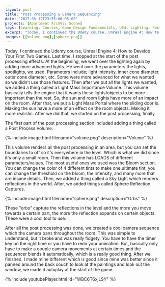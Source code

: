 ```yaml
---
layout: post
title: "Post Processing & Camera Sequencing"
date: "2017-06-12T23:55:00-05:00"
projects: [Apartment ArchViz Scene]
tags: [Learning, Courses, Game Design Fundamentals, UE4, Lighting, Post-Processing, Cameras]
excerpt: "Today, I continued the Udemy course, Unreal Engine 4: How to Develop Your First Two Games."
images: [[volume.png],[sphere.png]]
---
```


Today, I continued the Udemy course, Unreal Engine 4: How to Develop Your First Two Games. Last time, I stopped at the start of the post processing effects. At the beginning, we went over the lighting again by adding more advanced lights. He went over the parameters the lights, spotlights, we used. Parameters include; light intensity, inner cone diameter, outer cone diameter, etc. Some were more advanced for what we wanted so we didn't use those features. Then after we put all the lights we wanted, we added a thing called a Light Mass Importance Volume. This volume basically tells the engine that it wants these lights/objects to be more important than the rest. So, the sun and room lights have more of an impact on the room. After that, we put a Light Mass Portal where the sliding door is. Making the sun have a more of an effect on the room objects. Making it more realistic. After we did that, we started on the post processing, finally.

The first part of the post processing section included adding a thing called a Post Process Volume.

{% include image.html filename="volume.png" description="Volume" %}

This volume renders all the post processing in an area, but you can set the boundaries to off so it's everywhere in the level. Which is what we did since it's only a small room. Then this volume has LOADS of different parameters/values. The most useful ones we used was the Bloom section. You can change the color of 4 different tints to make one ultimate tint, you can change the threshold on the bloom, the intensity, and many more that are insane details. Then, we added a thing called a Sky Light which renders reflections in the world. After, we added things called Sphere Reflection Captures.

{% include image.html filename="sphere.png" description="Orbs" %}

These "orbs" capture the reflections in the level and the more you move towards a certain part, the more the reflection expands on certain objects. These were a cool tool to use.

After all the post processing was done, we created a cool camera sequence which the camera pans throughout the room. This was simple to understand, but it broke and was really fidgety. You have to have the timer key on the right time or you have to redo your animation. But, basically only have to make a couple camera movements at certain times and the sequencer blends it automatically, which is a really good thing. After we finished, I made mine different which is good since mine was better since it panned around the back couch to look at the paintings and look out the window, we made it autoplay at the start of the game.

{% include youtubePlayer.html id="WBC6T6xjLSY" %}